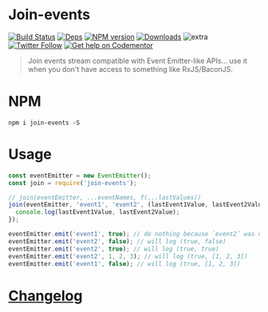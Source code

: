 # Join-events

[![Build Status](https://img.shields.io/circleci/project/FGRibreau/join-events.svg)](https://circleci.com/gh/FGRibreau/join-events/) [![Deps](	https://img.shields.io/david/FGRibreau/join-events.svg)](https://david-dm.org/FGRibreau/join-events) [![NPM version](https://img.shields.io/npm/v/join-events.svg)](http://badge.fury.io/js/join-events) [![Downloads](http://img.shields.io/npm/dm/join-events.svg)](https://www.npmjs.com/package/join-events) ![extra](https://img.shields.io/badge/actively%20maintained-yes-ff69b4.svg) [![Twitter Follow](https://img.shields.io/twitter/follow/fgribreau.svg?style=flat)](https://twitter.com/FGRibreau) [![Get help on Codementor](https://cdn.codementor.io/badges/get_help_github.svg)](https://www.codementor.io/fgribreau?utm_source=github&utm_medium=button&utm_term=fgribreau&utm_campaign=github) 

> Join events stream compatible with Event Emitter-like APIs... use it when you don't have access to something like RxJS/BaconJS.

# NPM

```
npm i join-events -S
```

# Usage


```javascript
const eventEmitter = new EventEmitter();
const join = require('join-events');

// join(eventEmitter, ...eventNames, f(...lastValues))
join(eventEmitter, 'event1', 'event2', (lastEvent1Value, lastEvent2Value) => {
  console.log(lastEvent1Value, lastEvent2Value);
});

eventEmitter.emit('event1', true); // do nothing because `event2` was never triggered
eventEmitter.emit('event2', false); // will log (true, false)
eventEmitter.emit('event2', true); // will log (true, true)
eventEmitter.emit('event2', 1, 2, 3); // will log (true, [1, 2, 3])
eventEmitter.emit('event1', false); // will log (true, [1, 2, 3])
```

# [Changelog](/CHANGELOG.md)
